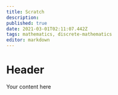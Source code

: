 ```yaml
---
title: Scratch
description: 
published: true
date: 2021-03-01T02:11:07.442Z
tags: mathematics, discrete-mathematics
editor: markdown
---
```


# Header
Your content here